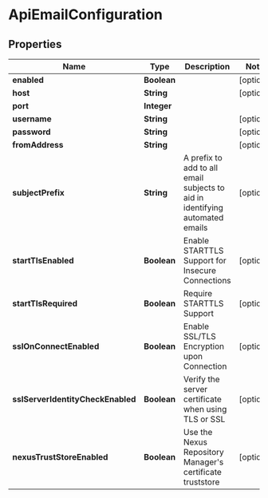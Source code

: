 # ApiEmailConfiguration

## Properties
Name | Type | Description | Notes
------------ | ------------- | ------------- | -------------
**enabled** | **Boolean** |  |  [optional]
**host** | **String** |  |  [optional]
**port** | **Integer** |  | 
**username** | **String** |  |  [optional]
**password** | **String** |  |  [optional]
**fromAddress** | **String** |  |  [optional]
**subjectPrefix** | **String** | A prefix to add to all email subjects to aid in identifying automated emails |  [optional]
**startTlsEnabled** | **Boolean** | Enable STARTTLS Support for Insecure Connections |  [optional]
**startTlsRequired** | **Boolean** | Require STARTTLS Support |  [optional]
**sslOnConnectEnabled** | **Boolean** | Enable SSL/TLS Encryption upon Connection |  [optional]
**sslServerIdentityCheckEnabled** | **Boolean** | Verify the server certificate when using TLS or SSL |  [optional]
**nexusTrustStoreEnabled** | **Boolean** | Use the Nexus Repository Manager&#x27;s certificate truststore |  [optional]

